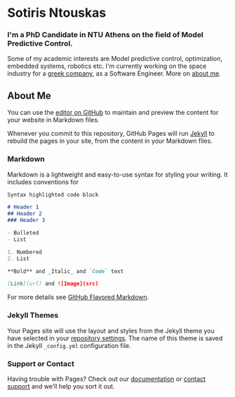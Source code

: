 # Sotiris Ntouskas

### I'm a PhD Candidate in NTU Athens on the field of Model Predictive Control. 
Some of my academic interests are Model predictive control, optimization, embedded systems, robotics etc. I'm currently working on the space industry for a [greek company](https://www.teletel.eu), as a Software Engineer. More on [about me](#bio).

## About Me<a name="bio"></a>

You can use the [editor on GitHub](https://github.com/sotdousk/sotdousk.github.io/edit/master/index.md) to maintain and preview the content for your website in Markdown files.

Whenever you commit to this repository, GitHub Pages will run [Jekyll](https://jekyllrb.com/) to rebuild the pages in your site, from the content in your Markdown files.

### Markdown

Markdown is a lightweight and easy-to-use syntax for styling your writing. It includes conventions for

```markdown
Syntax highlighted code block

# Header 1
## Header 2
### Header 3

- Bulleted
- List

1. Numbered
2. List

**Bold** and _Italic_ and `Code` text

[Link](url) and ![Image](src)
```

For more details see [GitHub Flavored Markdown](https://guides.github.com/features/mastering-markdown/).

### Jekyll Themes

Your Pages site will use the layout and styles from the Jekyll theme you have selected in your [repository settings](https://github.com/sotdousk/sotdousk.github.io/settings). The name of this theme is saved in the Jekyll `_config.yml` configuration file.

### Support or Contact

Having trouble with Pages? Check out our [documentation](https://help.github.com/categories/github-pages-basics/) or [contact support](https://github.com/contact) and we’ll help you sort it out.

